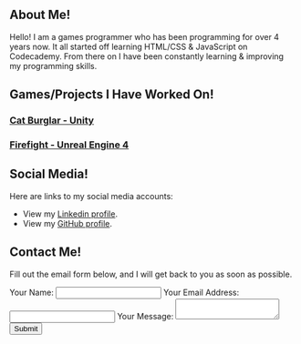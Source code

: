 <div class="About Me">
<h2>About Me!</h2>
<p>Hello! I am a games programmer who has been programming for over 4 years now. It all started off learning HTML/CSS & JavaScript on Codecademy. From there on I have been constantly learning & improving my programming skills.</p>
</div>

<div class="Projects">
<h2>Games/Projects I Have Worked On!</h2>
<h3><a href = "pages/catburglar.html" title="Cat Burglar">Cat Burglar - Unity</a></h3>
<h3><a href = "pages/firefight.html" title="Firefight">Firefight - Unreal Engine 4</a></h3>
</div>


<div class="Social Media">
<h2>Social Media!</h2>
<p>Here are links to my social media accounts:</p>
<ul>
<li>View my <a href ="https://www.linkedin.com/in/steven-coombe/" title="Linkedin Profile">Linkedin profile</a>.</li>
<li>View my <a href ="https://github.com/stevencoombe" title="Linkedin Profile">GitHub profile</a>.</li>
</ul>
</div>

<div class="Contact Me">
<h2>Contact Me!</h2>
<p> Fill out the email form below, and I will get back to you as soon as possible. </p>
<form
  action="https://formspree.io/myyzpnvq"
  method="POST"
>
<form action="https://formspree.io/myyzpnvq" method="POST">
	<label>Your Name:</label>
	<input type="text" name="name" required>
	<label>Your Email Address:</label>
	<input type="email" name="_replyto" required>
	<label>Your Message:</label>
	<textarea name="message"></textarea>
	<button>Submit</button>
</form>
